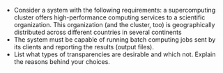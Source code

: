 * Consider a system with the following requirements: a supercomputing cluster offers high-performance computing services to a scientific organization. This organization (and the cluster, too) is geographically distributed across different countries in several continents
* The system must be capable of running batch computing jobs sent by its clients and reporting the results (output files).
* List what types of transparencies are desirable and which not. Explain the reasons behind your choices.

